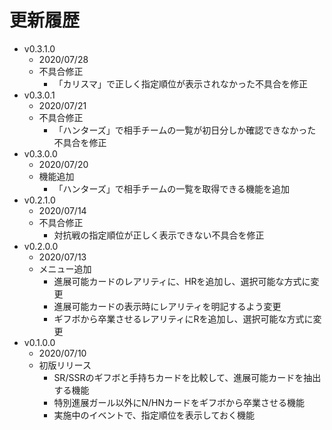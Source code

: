 # 更新履歴

 - v0.3.1.0
	- 2020/07/28
	- 不具合修正
		- 「カリスマ」で正しく指定順位が表示されなかった不具合を修正
 - v0.3.0.1
	- 2020/07/21
	- 不具合修正
		- 「ハンターズ」で相手チームの一覧が初日分しか確認できなかった不具合を修正
 - v0.3.0.0
	- 2020/07/20
	- 機能追加
		- 「ハンターズ」で相手チームの一覧を取得できる機能を追加
 - v0.2.1.0
	- 2020/07/14
	- 不具合修正
		- 対抗戦の指定順位が正しく表示できない不具合を修正
 - v0.2.0.0
	- 2020/07/13
	- メニュー追加
		- 進展可能カードのレアリティに、HRを追加し、選択可能な方式に変更
		- 進展可能カードの表示時にレアリティを明記するよう変更
		- ギフボから卒業させるレアリティにRを追加し、選択可能な方式に変更
 - v0.1.0.0
	- 2020/07/10
	- 初版リリース
		- SR/SSRのギフボと手持ちカードを比較して、進展可能カードを抽出する機能
		- 特別進展ガール以外にN/HNカードをギフボから卒業させる機能
		- 実施中のイベントで、指定順位を表示しておく機能
